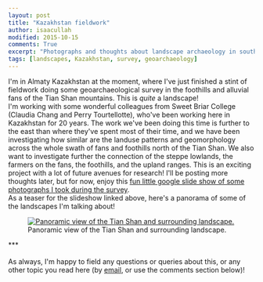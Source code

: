 ```yaml
---
layout: post
title: "Kazakhstan fieldwork"
author: isaacullah
modified: 2015-10-15
comments: True
excerpt: "Photographs and thoughts about landscape archaeology in southern Kazakstan"
tags: [landscapes, Kazakhstan, survey, geoarchaeology]
---
```


I'm in Almaty Kazakhstan at the moment, where I've just finished a stint of fieldwork doing some geoarchaeological survey in the foothills and alluvial fans of the Tian Shan mountains. This is *quite* a landscape! 
<br>
I'm working with some wonderful colleagues from Sweet Briar College (Claudia Chang and Perry Tourtellotte), who've been working here in Kazakhstan for 20 years. The work we've been doing this time is further to the east than where they've spent most of their time, and we have been investigating how similar are the landuse patterns and geomorphology across the whole swath of fans and foothills north of the Tian Shan. We also want to investigate further the connection of the steppe lowlands, the farmers on the fans, the foothills, and the upland ranges. This is an exciting project with a lot of future avenues for research! I'll be posting more thoughts later, but for now, enjoy this [fun little google slide show of some photographs I took during the survey](https://goo.gl/photos/a2geLFf9AjS1xdCs6).
<br>
As a teaser for the slideshow linked above, here's a panorama of some of the landscapes I'm talking about!
<figure>
	<a href="https://goo.gl/photos/BrTnhB11XqkYhRJD8"><img src="https://goo.gl/photos/BrTnhB11XqkYhRJD8" alt="Panoramic view of the Tian Shan and surrounding landscape."></a>
	<figcaption>Panoramic view of the Tian Shan and surrounding landscape.</figcaption>
</figure>
***
<br>
<br>
  As always, I'm happy to field any questions or queries about this, or any other topic you read here (by <a href="mailto:iullah@asu.edu">email</a>, or use the comments section below)! 


